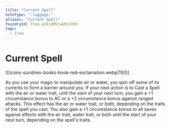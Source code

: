 ```yaml
---
title: "Current Spell"
noteType: ":luggage:"
aliases: "Current Spell"
foundryId: Item.pXE1dMVCwGMi3h6S
tags:
  - Item
---
```


# Current Spell
![[icons-sundries-books-book-red-exclamation.webp|150]]

As you use your magic to manipulate air or water, you spin off some of its currents to form a barrier around you. If your next action is to Cast a Spell with the air or water trait, until the start of your next turn, you gain a +1 circumstance bonus to AC or a +2 circumstance bonus against ranged attacks. This effect has the air or water trait, or both, depending on the traits of the spell you cast. You also gain a +1 circumstance bonus to all saves against effects with the air trait, water trait, or both until the start of your next turn, depending on the spell's traits.


